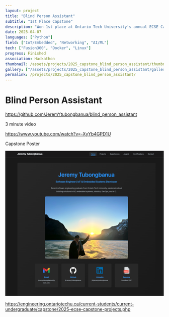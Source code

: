```yaml
---
layout: project
title: "Blind Person Assistant"
subtitle: "1st Place Capstone"
description: "Won 1st place at Ontario Tech University's annual ECSE Capstone Exhibition of 2025 out of 32 other capstone projects over the course of 8 months"
date: 2025-04-07
languages: ["Python"]
field: ["IoT/Embedded", "Networking", "AI/ML"]
tech: ["Fusion360", "Docker", "Linux"]
progress: Finished
association: Hackathon
thumbnail: /assets/projects/2025_capstone_blind_person_assistant/thumbnail.png
gallery: ["/assets/projects/2025_capstone_blind_person_assistant/gallery/cane.png", "/assets/projects/2025_capstone_blind_person_assistant/gallery/gallery.json", "/assets/projects/2025_capstone_blind_person_assistant/gallery/headset.png", "/assets/projects/2025_capstone_blind_person_assistant/gallery/poster.png", "/assets/projects/2025_capstone_blind_person_assistant/gallery/sys_gateway.png", "/assets/projects/2025_capstone_blind_person_assistant/gallery/us.png"]
permalink: /projects/2025_capstone_blind_person_assistant/
---
```


# Blind Person Assistant

<https://github.com/JeremYtubongbanua/blind_person_assistant>

3 minute video

<https://www.youtube.com/watch?v=-XyYb4GPD1U>

Capstone Poster

![alt text](image.png)

<https://engineering.ontariotechu.ca/current-students/current-undergraduate/capstone/2025-ecse-capstone-projects.php>
